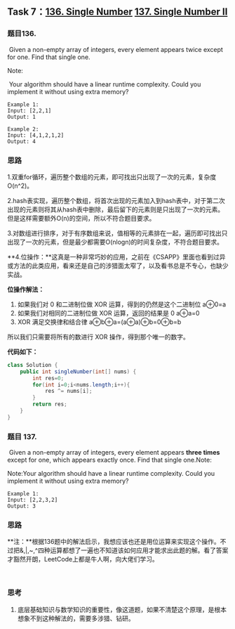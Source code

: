 ## Task 7：[136. Single Number](https://leetcode-cn.com/problems/single-number/) [137. Single Number II](https://leetcode-cn.com/problems/single-number-ii/)

### 题目136.

​		Given a non-empty array of integers, every element appears twice except for one. Find that single one.

Note:

​		Your algorithm should have a linear runtime complexity. Could you implement it without using extra memory?

```
Example 1:
Input: [2,2,1]
Output: 1

Example 2:
Input: [4,1,2,1,2]
Output: 4
```

### 思路

​		1.双重for循环，遍历整个数组的元素，即可找出只出现了一次的元素，复杂度O(n^2)。

​		2.hash表实现，遍历整个数组，将首次出现的元素加入到hash表中，对于第二次出现的元素则将其从hash表中删除，最后留下的元素则是只出现了一次的元素。但是这样需要额外O(n)的空间，所以不符合题目要求。

​		3.对数组进行排序，对于有序数组来说，值相等的元素排在一起，遍历即可找出只出现了一次的元素，但是最少都需要O(nlogn)的时间复杂度，不符合题目要求。

​		**4.位操作：**这真是一种非常巧妙的应用，之前在《CSAPP》里面也看到过异或方法的此类应用，看来还是自己的涉猎面太窄了，以及看书总是不专心，也缺少实战。

**位操作解法：**

1. 如果我们对 0 和二进制位做 XOR 运算，得到的仍然是这个二进制位
   a⊕0=a
2. 如果我们对相同的二进制位做 XOR 运算，返回的结果是 0
   a⊕a=0
3. XOR 满足交换律和结合律
   a⊕b⊕a=(a⊕a)⊕b=0⊕b=b

所以我们只需要将所有的数进行 XOR 操作，得到那个唯一的数字。

**代码如下：**

```java
class Solution {
    public int singleNumber(int[] nums) {
        int res=0;
        for(int i=0;i<nums.length;i++){
            res ^= nums[i];
        }
        return res;
    }
}
```

### 题目 137.

​		Given a non-empty array of integers, every element appears **three times** except for one, which appears exactly once. Find that single one.Note:

Note:Your algorithm should have a linear runtime complexity. Could you implement it without using extra memory?

```
Example 1:
Input: [2,2,3,2]
Output: 3
```

### 思路

​		**注：**根据136题中的解法启示，我想应该也还是用位运算来实现这个操作。不过把&,|,~,^四种运算都想了一遍也不知道该如何应用才能求出此题的解。看了答案才豁然开朗，LeetCode上都是牛人啊，向大佬们学习。

​		



### 思考

1. 底层基础知识与数学知识的重要性，像这道题，如果不清楚这个原理，是根本想象不到这种解法的，需要多涉猎、钻研。